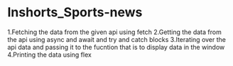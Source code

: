 # Inshorts_Sports-news
1.Fetching the data from the given api using fetch 
2.Getting the data from the api using async and await and try and catch blocks 
3.Iterating over the api data and passing it to the fucntion that is to display data in the window 
4.Printing the data using flex
